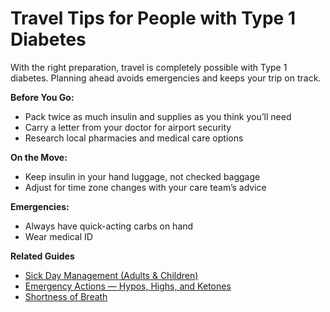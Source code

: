 # Travel Tips for People with Type 1 Diabetes

With the right preparation, travel is completely possible with Type 1 diabetes. Planning ahead avoids emergencies and keeps your trip on track.

**Before You Go:**
- Pack twice as much insulin and supplies as you think you’ll need
- Carry a letter from your doctor for airport security
- Research local pharmacies and medical care options

**On the Move:**
- Keep insulin in your hand luggage, not checked baggage
- Adjust for time zone changes with your care team’s advice

**Emergencies:**
- Always have quick-acting carbs on hand
- Wear medical ID

**Related Guides**
- [Sick Day Management (Adults & Children)](#)
- [Emergency Actions — Hypos, Highs, and Ketones](#)
- [Shortness of Breath](#)
